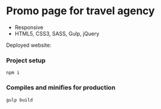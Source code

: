 # Promo page for travel agency

- Responsive
- HTML5, CSS3, SASS, Gulp, jQuery

Deployed website:

### Project setup

```
npm i
```

### Compiles and minifies for production

```
gulp build
```
